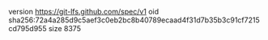 version https://git-lfs.github.com/spec/v1
oid sha256:72a4a285d9c5aef3c0eb2bc8b40789ecaad4f31d7b35b3c91cf7215cd795d955
size 8375
